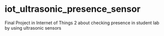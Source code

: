 # iot_ultrasonic_presence_sensor
Final Project in Internet of Things 2 about checking presence in student lab by using ultrasonic sensors
